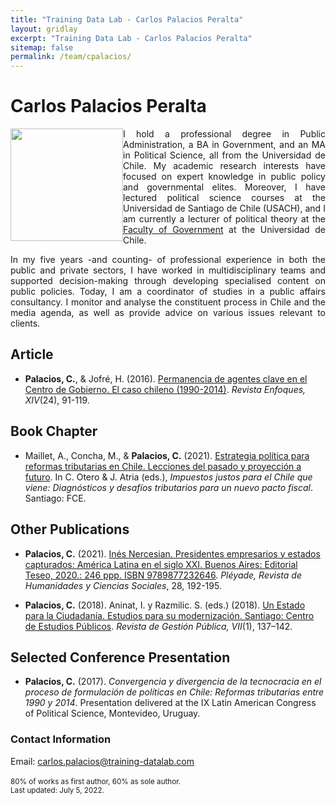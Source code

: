 ```yaml
---
title: "Training Data Lab - Carlos Palacios Peralta"
layout: gridlay
excerpt: "Training Data Lab - Carlos Palacios Peralta"
sitemap: false
permalink: /team/cpalacios/
---
```


# Carlos Palacios Peralta

<img src="https://training-datalab.com/images/team/cpalacios.jpg" class="img-responsive" width="180px" style="float: left" />

<p align=" justify">I hold a professional degree in Public Administration, a BA in Government, and an MA in Political Science, all from the Universidad de Chile. My academic research interests have focused on expert knowledge in public policy and governmental elites. Moreover, I have lectured political science courses at the Universidad de Santiago de Chile (USACH), and I am currently a lecturer of political theory at the <a href="https://gobierno.uchile.cl/" target="_blank">Faculty of Government</a> at the Universidad de Chile.</p>

<p align=" justify">In my five years -and counting- of professional experience in both the public and private sectors, I have worked in multidisciplinary teams and supported decision-making through developing specialised content on public policies. Today, I am a coordinator of studies in a public affairs consultancy. I monitor and analyse the constituent process in Chile and the media agenda, as well as provide advice on various issues relevant to clients.</p>

## Article

- **Palacios, C.**, & Jofré, H. (2016). <a href="http://www.revistaenfoques.cl/index.php/revista-uno/article/view/409" target="_blank">Permanencia de agentes clave en el Centro de Gobierno. El caso chileno (1990-2014)</a>. *Revista Enfoques, XIV*(24), 91-119.

## Book Chapter

- Maillet, A., Concha, M., & **Palacios, C.** (2021). <a href="https://www.impuestosjustos.io/capitulos" target="_blank">Estrategia política para reformas tributarias en Chile. Lecciones del pasado y proyección a futuro</a>. In C. Otero & J. Atria (eds.), *Impuestos justos para el Chile que viene: Diagnósticos y desafíos tributarios para un nuevo pacto fiscal*. Santiago: FCE.

## Other Publications

- **Palacios, C.** (2021). <a href="http://www.revistapleyade.cl/index.php/OJS/article/view/332" target="_blank">Inés Nercesian. Presidentes empresarios y estados capturados: América Latina en el siglo XXI. Buenos Aires: Editorial Teseo, 2020.: 246 ppp. ISBN 9789877232646</a>. *Pléyade, Revista de Humanidades y Ciencias Sociales*, 28, 192-195.

- **Palacios, C.** (2018). Aninat, I. y Razmilic. S. (eds.) (2018). <a href="https://revistas.uv.cl/index.php/rgp/article/view/2206" target="_blank">Un Estado para la Ciudadanía. Estudios para su modernización. Santiago: Centro de Estudios Públicos</a>. *Revista de Gestión Pública, VII*(1), 137–142.

## Selected Conference Presentation

- **Palacios, C.** (2017). *Convergencia y divergencia de la tecnocracia en el proceso de formulación de políticas en Chile: Reformas tributarias entre 1990 y 2014*. Presentation delivered at the IX Latin American Congress of Political Science, Montevideo, Uruguay.

### Contact Information

Email: <a href="mailto:carlos.palacios@training-datalab.com">carlos.palacios@training-datalab.com</a><br />
<br />
<small>80% of works as first author, 60% as sole author.</small><br />
<small>Last updated: July 5, 2022.</small>
